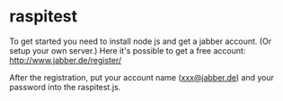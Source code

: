 # raspitest

To get started you need to install node js and get a jabber account. (Or setup your own server.) Here it's possible to get a free account: http://www.jabber.de/register/

After the registration, put your account name (xxx@jabber.de) and your password into the raspitest.js.

